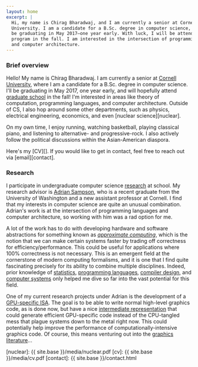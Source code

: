 ```yaml
---
layout: home
excerpt: |
  Hi, my name is Chirag Bharadwaj, and I am currently a senior at Cornell
  University. I am a candidate for a B.Sc. degree in computer science, and I will
  be graduating in May 2017—one year early. With luck, I will be attending a graduate
  program in the fall. I am interested in the intersection of programming languages
  and computer architecture.
---
```


<div id="text" class="well well-md" markdown="1">

### Brief overview

Hello! My name is Chirag Bharadwaj. I am currently a senior at [Cornell
University][cornell-cs], where I am a candidate for a B.Sc. degree in computer
science. I'll be graduating in May 2017, one year early, and will hopefully attend
[graduate school][grad] in the fall! I'm interested in areas like theory of
computation, programming languages, and computer architecture. Outside of CS, I
also hop around some other departments, such as physics, electrical engineering,
economics, and even [nuclear science][nuclear].

On my own time, I enjoy running, watching basketball, playing classical piano,
and listening to alternative- and progressive-rock. I also actively follow the
political discussions within the Asian-American diaspora.

Here's my [CV][]. If you would like to get in contact, feel free to reach out via
[email][contact].

</div>

<div id="text" class="well well-md" markdown="1">

### Research
I participate in undergraduate computer science [research][] at school. My
research advisor is [Adrian Sampson][adrian], who is a recent graduate from the
University of Washington and a new assistant professor at Cornell. I find that
my interests in computer science are quite an unusual combination. Adrian's work
is at the intersection of programming languages and computer architecture, so
working with him was a rad option for me.

A lot of the work has to do with developing hardware and software abstractions
for something known as *[approximate computing][dissertation]*, which is the
notion that we can make certain systems faster by trading off correctness for
efficiency/performance. This could be useful for applications where 100%
correctness is not necessary. This is an emergent field at the cornerstone of
modern computing formalisms, and it is one that I find quite fascinating precisely
for its ability to combine multiple disciplines. Indeed, prior knowledge of
[statistics][], [programming languages][pl], [compiler design][compilers], and
[computer systems][systems] only helped me dive so far into the vast potential
for this field.

One of my current research projects under Adrian is the development of a
[GPU-specific ISA][gpu-research]. The goal is to be able to write normal high-level
graphics code, as is done now, but have a nice [intermediate representation][llvm]
that could generate efficient GPU-specific code instead of the CPU-tangled mess
that plague systems down to the metal right now. This could potentially help
improve the performance of computationally-intensive graphics code. Of course,
this means venturing out into the [graphics literature][graphics]...

</div>

[cornell-cs]:   http://www.cs.cornell.edu
[grad]:         http://matt.might.net/articles/phd-school-in-pictures
[nuclear]:      {{ site.base }}/media/nuclear.pdf
[cv]:           {{ site.base }}/media/cv.pdf
[contact]:      {{ site.base }}/contact.html

[research]:     http://www.cs.cornell.edu/research/lang
[adrian]:       http://www.cs.cornell.edu/~asampson
[dissertation]: http://www.cs.cornell.edu/~asampson/media/dissertation.pdf
[statistics]:   http://www.cs.cornell.edu/~asampson/blog/statsmistakes.html
[pl]:           http://www.cs.cornell.edu/courses/cs6110/2016sp
[compilers]:    http://www.cs.cornell.edu/courses/cs4120/2016sp
[systems]:      http://www.cs.cornell.edu/courses/cs3410/2015sp
[gpu-research]: http://www.cs.cornell.edu/~asampson/blog/opengl.html
[llvm]:         http://www.cs.cornell.edu/~asampson/blog/llvm.html
[graphics]:     http://jcgt.org